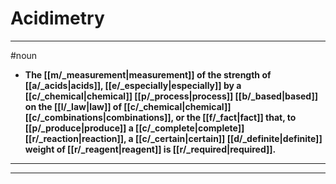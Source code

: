 # Acidimetry
---
#noun
- **The [[m/_measurement|measurement]] of the strength of [[a/_acids|acids]], [[e/_especially|especially]] by a [[c/_chemical|chemical]] [[p/_process|process]] [[b/_based|based]] on the [[l/_law|law]] of [[c/_chemical|chemical]] [[c/_combinations|combinations]], or the [[f/_fact|fact]] that, to [[p/_produce|produce]] a [[c/_complete|complete]] [[r/_reaction|reaction]], a [[c/_certain|certain]] [[d/_definite|definite]] weight of [[r/_reagent|reagent]] is [[r/_required|required]].**
---
---
